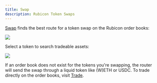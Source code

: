 ```yaml
---
title: Swap
description: Rubicon Token Swaps
---
```


[Swap](https://app.rubicon.finance/swap) finds the best route for a token swap on the Rubicon order books:

![](</assets/image(18).png>)

Select a token to search tradeable assets:

![](</assets/image(89).png>)

If an order book does not exist for the tokens you're swapping, the router will send the swap through a liquid token like (W)ETH or USDC. To trade directly on the order books, visit [Trade](trade/).
